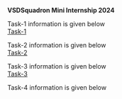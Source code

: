 **VSDSquadron Mini Internship 2024**    

Task-1 information is given below  
<a href="https://github.com/KeerthiPatil/VSDSQUADRON_MINI_INTERNSHIP/blob/521f141724596c3a0b9e766b10dd59874f90fe80/TASK-1.md">Task-1</a>   

Task-2 information is given below  
<a href="https://github.com/KeerthiPatil/VSDSQUADRON_MINI_INTERNSHIP/blob/40679a97b09bacd517e1d2e32b1cc0f32c3e63c4/TASK-2.md">Task-2</a>

Task-3 information is given below  
<a href="https://github.com/KeerthiPatil/VSDSQUADRON_MINI_INTERNSHIP/blob/e541708335b8ba1aa7e9ccaf0f2d2e5720d6eb25/TASK-3.md">Task-3</a>

Task-4 information is given below
